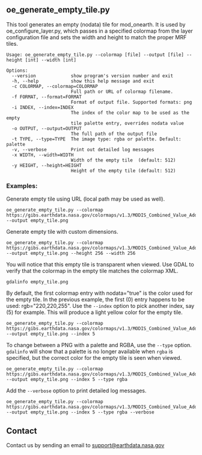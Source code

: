 ## oe_generate_empty_tile.py

This tool generates an empty (nodata) tile for mod_onearth. It is used by oe_configure_layer.py, which passes in a specified colormap from the layer configuration file and sets the width and height to match the proper MRF tiles.

```
Usage: oe_generate_empty_tile.py --colormap [file] --output [file] --height [int] --width [int] 

Options:
  --version             show program's version number and exit
  -h, --help            show this help message and exit
  -c COLORMAP, --colormap=COLORMAP
                        Full path or URL of colormap filename.
  -f FORMAT, --format=FORMAT
                        Format of output file. Supported formats: png
  -i INDEX, --index=INDEX
                        The index of the color map to be used as the empty
                        tile palette entry, overrides nodata value
  -o OUTPUT, --output=OUTPUT
                        The full path of the output file
  -t TYPE, --type=TYPE  The image type: rgba or palette. Default: palette
  -v, --verbose         Print out detailed log messages
  -x WIDTH, --width=WIDTH
                        Width of the empty tile  (default: 512)
  -y HEIGHT, --height=HEIGHT
                        Height of the empty tile (default: 512)
```

### Examples:

Generate empty tile using URL (local path may be used as well).
```
oe_generate_empty_tile.py --colormap https://gibs.earthdata.nasa.gov/colormaps/v1.3/MODIS_Combined_Value_Added_AOD_v6.xml --output empty_tile.png
```
Generate empty tile with custom dimensions.
```
oe_generate_empty_tile.py --colormap https://gibs.earthdata.nasa.gov/colormaps/v1.3/MODIS_Combined_Value_Added_AOD_v6.xml --output empty_tile.png --height 256 --width 256
```
You will notice that this empty tile is transparent when viewed. Use GDAL to verify that the colormap in the empty tile matches the colormap XML.
```
gdalinfo empty_tile.png
```
By default, the first colormap entry with nodata="true" is the color used for the empty tile. In the previous example, the first (0) entry happens to be used: rgb="220,220,255". Use the `--index` option to pick another index, say (5) for example. This will produce a light yellow color for the empty tile.
```
oe_generate_empty_tile.py --colormap https://gibs.earthdata.nasa.gov/colormaps/v1.3/MODIS_Combined_Value_Added_AOD_v6.xml --output empty_tile.png --index 5
```
To change between a PNG with a palette and RGBA, use the `--type` option. `gdalinfo` will show that a palette is no longer available when `rgba` is specified, but the correct color for the empty tile is seen when viewed.
```
oe_generate_empty_tile.py --colormap https://gibs.earthdata.nasa.gov/colormaps/v1.3/MODIS_Combined_Value_Added_AOD_v6.xml --output empty_tile.png --index 5 --type rgba
```
Add the `--verbose` option to print detailed log messages.
```
oe_generate_empty_tile.py --colormap https://gibs.earthdata.nasa.gov/colormaps/v1.3/MODIS_Combined_Value_Added_AOD_v6.xml --output empty_tile.png --index 5 --type rgba --verbose
```

## Contact

Contact us by sending an email to
[support@earthdata.nasa.gov](mailto:support@earthdata.nasa.gov)
